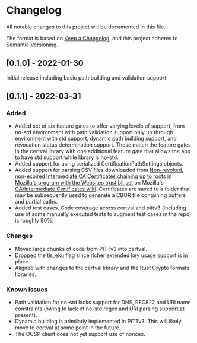 # Changelog
All notable changes to this project will be documented in this file.

The format is based on [Keep a Changelog](https://keepachangelog.com/en/1.0.0/),
and this project adheres to [Semantic Versioning](https://semver.org/spec/v2.0.0.html).

## [0.1.0] - 2022-01-30

Initial release including basic path building and validation support.

## [0.1.1] - 2022-03-31

### Added
- Added set of six feature gates to offer varying levels of support, from no-std environment with path validation support 
only up through environment with std support, dynamic path building support, and revocation status determination support. 
These match the feature gates in the certval library with one additional feature gate that allows the app to have std 
support while library is no-std.
- Added support for using serialized CertificationPathSettings objects.
- Added support for parsing CSV files downloaded from [Non-revoked, non-expired Intermediate CA Certificates chaining up to roots in Mozilla's program with the Websites trust bit set](https://ccadb-public.secure.force.com/mozilla/MozillaIntermediateCertsCSVReport) 
on Mozilla's [CA/Intermediate Certificates wiki](https://wiki.mozilla.org/CA/Intermediate_Certificates). Certificates are saved
to a folder that may be subsequently used to generate a CBOR file containing buffers and partial paths. 
- Added test cases. Code coverage across certval and pittv3 (including use of some manually executed tests to augment test 
cases in the repo) is roughly 90%.

### Changes
- Moved large chunks of code from PITTv3 into certval.
- Dropped the tls_eku flag since richer extended key usage support is in place.
- Aligned with changes to the certval library and the Rust Crypto formats libraries.

### Known issues
- Path validation for no-std lacks support for DNS, RFC822 and URI name constraints (owing to lack of no-std regex and URI parsing support at present).
- Dynamic building is primilarly implemented in PITTv3. This will likely move to certval at some point in the future.
- The OCSP client does not yet support use of nonces. 